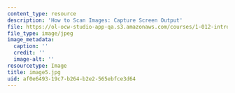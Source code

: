 ```yaml
---
content_type: resource
description: 'How to Scan Images: Capture Screen Output'
file: https://ol-ocw-studio-app-qa.s3.amazonaws.com/courses/1-012-introduction-to-civil-engineering-design-spring-2002/af0e649319c7b264b2e2565ebfce3d64_image5.jpg
file_type: image/jpeg
image_metadata:
  caption: ''
  credit: ''
  image-alt: ''
resourcetype: Image
title: image5.jpg
uid: af0e6493-19c7-b264-b2e2-565ebfce3d64
---
```

